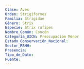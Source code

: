 ```yaml
---
Clase: Aves
Orden: Strigiformes
Familia: Strigidae
Género: Strix
Especie: Strix rufipes
Nombre_Común: Concón
Categoría_UICN: Preocupación Menor
Estado_Conservación_Nacional: 
Sector_RBHH: 
Presencia: 
Tipo_de_Dato: 
Fuente: 
---
```

